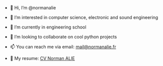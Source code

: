 - 👋 Hi, I’m @normanalie
- 👀 I’m interested in computer science, electronic and sound engineering
- 🌱 I’m currently in engineering school
- 💞️ I’m looking to collaborate on cool python projects
- 📫 You can reach me via email: mail@normanalie.fr

- 📂 My resume: [CV Norman ALIE](./CV_Norman_ALIE_2025.pdf)
